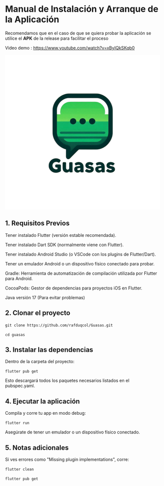# Manual de Instalación y Arranque de la Aplicación

Recomendamos que en el caso de que se quiera probar la aplicación se utilice el **APK** de la release para facilitar el proceso

Video demo : https://www.youtube.com/watch?v=xByIQkSKqb0

![Logo de la app](guasas/assets/images/Guasas_logo.png)


## 1. Requisitos Previos

Tener instalado Flutter (versión estable recomendada).

Tener instalado Dart SDK (normalmente viene con Flutter).

Tener instalado Android Studio (o VSCode con los plugins de Flutter/Dart).

Tener un emulador Android o un dispositivo físico conectado para probar.

Gradle: Herramienta de automatización de compilación utilizada por Flutter para Android.

CocoaPods: Gestor de dependencias para proyectos iOS en Flutter.

Java versión 17 (Para evitar problemas)


## 2. Clonar el proyecto

`git clone https://github.com/rafduqcol/Guasas.git`

`cd guasas`

## 3. Instalar las dependencias
Dentro de la carpeta del proyecto:

``flutter pub get``

Esto descargará todos los paquetes necesarios listados en el pubspec.yaml.

## 4. Ejecutar la aplicación
Compila y corre tu app en modo debug:

`flutter run`

Asegúrate de tener un emulador o un dispositivo físico conectado.

## 5. Notas adicionales
Si ves errores como "Missing plugin implementations", corre:


`flutter clean`

`flutter pub get`
